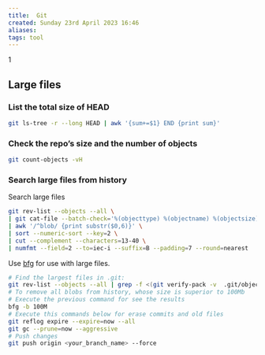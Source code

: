 ```yaml
---
title:  Git
created: Sunday 23rd April 2023 16:46
aliases: 
tags: tool
---
```

1
## Large files

### List the total size of HEAD

```bash
git ls-tree -r --long HEAD | awk '{sum+=$1} END {print sum}'
```

### Check the repo’s size and the number of objects

```bash
git count-objects -vH
```

### Search large files from history

Search large files 

```bash
git rev-list --objects --all \  
| git cat-file --batch-check='%(objecttype) %(objectname) %(objectsize) %(rest)' \  
| awk '/^blob/ {print substr($0,6)}' \  
| sort --numeric-sort --key=2 \  
| cut --complement --characters=13-40 \  
| numfmt --field=2 --to=iec-i --suffix=B --padding=7 --round=nearest
```

Use [bfg](https://github.com/rtyley/bfg-repo-cleaner) for use with large files.

```bash
# Find the largest files in .git:
git rev-list --objects --all | grep -f <(git verify-pack -v  .git/objects/pack/*.idx| sort -k 3 -n | cut -f 1 -d " " | tail -10)
# To remove all blobs from history, whose size is superior to 100Mb
# Execute the previous command for see the results
bfg -b 100M
# Execute this commands below for erase commits and old files
git reflog expire --expire=now --all
git gc --prune=now --aggressive
# Push changes
git push origin <your_branch_name> --force
```
